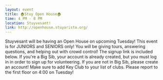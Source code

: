 ```yaml
---
layout: event
title: 🏠Stuy Open House🏠
time: 4 PM - 8 PM
location: Stuyvesant!
link: http://openhouse.stuyarista.org/
---
```

Stuyvesant will be having an Open House on upcoming Tuesday! This event is for JUNIORS and SENIORS only! You will be giving tours, answering questions, and helping out with crowd control! The signup link is included below. If you're a Big Sib, your account is already created, but you must log in in order to sign up for volunteering. If you are not in Big Sib, please create an account! Make sure to add Key Club to your list of clubs. Please report to the first floor on 4:00 on Tuesday!